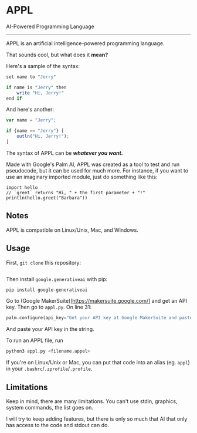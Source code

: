 # APPL
AI-Powered Programming Language

---

APPL is an artificial intelligence-powered programming language.

That sounds cool, but what does it **mean?**

Here's a sample of the syntax:
```pl
set name to "Jerry"

if name is "Jerry" then
    write "Hi, Jerry!"
end if
```
And here's another:
```js
var name = "Jerry";

if {name == "Jerry"} [
    outln("Hi, Jerry!");
]
```

The syntax of APPL can be ***whatever you want.***

Made with Google's Palm AI, APPL was created as a tool to test and run pseudocode, but it can be used for much more. For instance, if you want to use an imaginary imported module, just do something like this:
```
import hello
// `greet` returns "Hi, " + the first parameter + "!"
println(hello.greet("Barbara"))
```

## Notes
APPL is compatible on Linux/Unix, Mac, and Windows.

## Usage
First, `git clone` this repository:
```sh

```

Then install `google.generativeai` with pip:
```sh
pip install google-generativeai
```

Go to (Google MakerSuite)[https://makersuite.google.com/] and get an API key. Then go to `appl.py`. On line 31:
```py
palm.configure(api_key="Get your API key at Google MakerSuite and paste it here")
```
And paste your API key in the string.

To run an APPL file, run
```sh
python3 appl.py <filename.appel>
```
If you're on Linux/Unix or Mac, you can put that code into an alias (eg. `appl`) in your `.bashrc`/`.zprofile`/`.profile`.

## Limitations
Keep in mind, there are many limitations. You can't use stdin, graphics, system commands, the list goes on.

I will try to keep adding features, but there is only so much that AI that only has access to the code and stdout can do.

